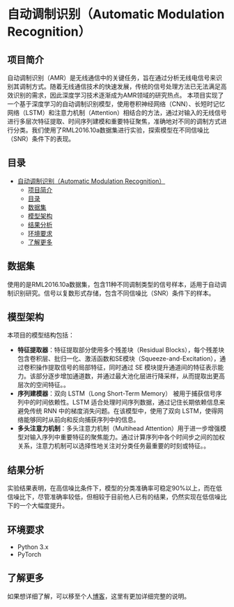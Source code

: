 # 自动调制识别（Automatic Modulation Recognition）

## 项目简介
自动调制识别（AMR）是无线通信中的关键任务，旨在通过分析无线电信号来识别其调制方式。随着无线通信技术的快速发展，传统的信号处理方法已无法满足高效识别的需求，因此深度学习技术逐渐成为AMR领域的研究热点。
本项目实现了一个基于深度学习的自动调制识别模型，使用卷积神经网络（CNN）、长短时记忆网络（LSTM）和注意力机制（Attention）相结合的方法，通过对输入的无线信号进行多层次特征提取、时间序列建模和重要特征聚焦，准确地对不同的调制方式进行分类。我们使用了RML2016.10a数据集进行实验，探索模型在不同信噪比（SNR）条件下的表现。

## 目录

- [自动调制识别（Automatic Modulation Recognition）](#自动调制识别automatic-modulation-recognition)
  - [项目简介](#项目简介)
  - [目录](#目录)
  - [数据集](#数据集)
  - [模型架构](#模型架构)
  - [结果分析](#结果分析)
  - [环境要求](#环境要求)
  - [了解更多](#了解更多)

## 数据集

使用的是RML2016.10a数据集，包含11种不同调制类型的信号样本，适用于自动调制识别研究。信号以复数形式存储，包含不同信噪比（SNR）条件下的样本。

## 模型架构

本项目的模型结构包括：
- **特征提取器**：特征提取部分使用多个残差块（Residual Blocks），每个残差块包含卷积层、批归一化、激活函数和SE模块（Squeeze-and-Excitation），通过卷积操作提取信号的局部特征，同时通过 SE 模块提升通道间的特征表示能力。该部分逐步增加通道数，并通过最大池化层进行降采样，从而提取出更高层次的空间特征。。
- **序列建模器**：双向 LSTM（Long Short-Term Memory） 被用于捕获信号序列中的时间依赖性。LSTM 适合处理时间序列数据，通过记住长期依赖信息来避免传统 RNN 中的梯度消失问题。在该模型中，使用了双向 LSTM，使得网络能够同时从前向和反向捕获序列中的信息。
- **多头注意力机制**：多头注意力机制（Multihead Attention）用于进一步增强模型对输入序列中重要特征的聚焦能力。通过计算序列中各个时间步之间的加权关系，注意力机制可以选择性地关注对分类任务最重要的时刻或特征。。

## 结果分析

实验结果表明，在高信噪比条件下，模型的分类准确率可稳定90%以上，而在低信噪比下，尽管准确率较低，但相较于目前他人已有的结果，仍然实现在低信噪比下的一个大幅度提升。

## 环境要求

- Python 3.x
- PyTorch

## 了解更多

如果想详细了解，可以移至个人[博客](http://www.chatlwh.com)，这里有更加详细完整的说明。
